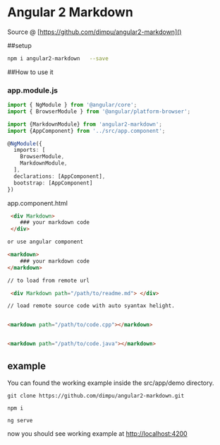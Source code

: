 # Angular 2 Markdown
Source @ [https://github.com/dimpu/angular2-markdown]()


##setup

```bash
npm i angular2-markdown   --save
```

##How to use it
### app.module.js
```typescript
import { NgModule } from '@angular/core';
import { BrowserModule } from '@angular/platform-browser';

import {MarkdownModule} from 'angular2-markdown';
import {AppComponent} from '../src/app.component';

@NgModule({
  imports: [
    BrowserModule,
    MarkdownModule,
  ],
  declarations: [AppComponent],
  bootstrap: [AppComponent]
})

```

app.component.html
```html
 <div Markdown>
    ### your markdown code
 </div>

or use angular component

<markdown>
    ### your markdown code
</markdown>

// to load from remote url

 <div Markdown path="/path/to/readme.md"> </div>

// load remote source code with auto syantax helight.


<markdown path="/path/to/code.cpp"></markdown>


<markdown path="/path/to/code.java"></markdown>


```

## example

You can found the working example inside the src/app/demo directory.

```
git clone https://github.com/dimpu/angular2-markdown.git

npm i

ng serve
```
now you should see working example at [http://localhost:4200]()


